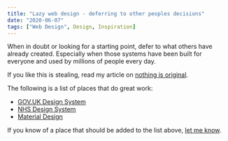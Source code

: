 ```yaml
---
title: "Lazy web design - deferring to other peoples decisions"
date: "2020-06-07"
tags: ["Web Design", Design, Inspiration]
---
```


When in doubt or looking for a starting point, defer to what others have already created. Especially when those systems have been built for everyone and used by millions of people every day.

If you like this is stealing, read my article on [nothing is original](/nothing-is-original).

The following is a list of places that do great work:

* [GOV.UK Design System](https://design-system.service.gov.uk/)
* [NHS Design System](https://service-manual.nhs.uk/design-system)
* [Material Design](https://material.io/design/)

If you know of a place that should be added to the list above, [let me know](/contact/).